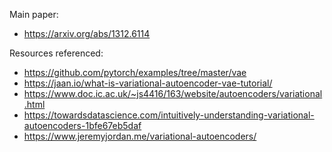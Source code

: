 Main paper:
* https://arxiv.org/abs/1312.6114

Resources referenced:
* https://github.com/pytorch/examples/tree/master/vae
* https://jaan.io/what-is-variational-autoencoder-vae-tutorial/
* https://www.doc.ic.ac.uk/~js4416/163/website/autoencoders/variational.html
* https://towardsdatascience.com/intuitively-understanding-variational-autoencoders-1bfe67eb5daf
* https://www.jeremyjordan.me/variational-autoencoders/

